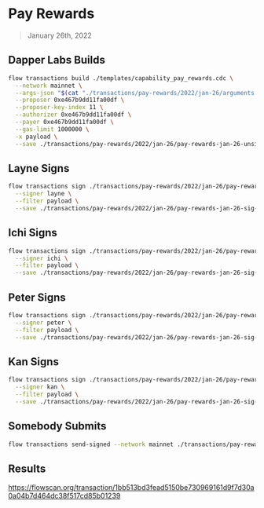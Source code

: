 # Pay Rewards
> January 26th, 2022


## Dapper Labs Builds

```sh
flow transactions build ./templates/capability_pay_rewards.cdc \
  --network mainnet \
  --args-json "$(cat "./transactions/pay-rewards/2022/jan-26/arguments.json")" \
  --proposer 0xe467b9dd11fa00df \
  --proposer-key-index 11 \
  --authorizer 0xe467b9dd11fa00df \
  --payer 0xe467b9dd11fa00df \
  --gas-limit 1000000 \
  -x payload \
  --save ./transactions/pay-rewards/2022/jan-26/pay-rewards-jan-26-unsigned.rlp
```

## Layne Signs

```sh
flow transactions sign ./transactions/pay-rewards/2022/jan-26/pay-rewards-jan-26-unsigned.rlp \
  --signer layne \
  --filter payload \
  --save ./transactions/pay-rewards/2022/jan-26/pay-rewards-jan-26-sig-1.rlp
```

## Ichi Signs

```sh
flow transactions sign ./transactions/pay-rewards/2022/jan-26/pay-rewards-jan-26-sig-1.rlp \
  --signer ichi \
  --filter payload \
  --save ./transactions/pay-rewards/2022/jan-26/pay-rewards-jan-26-sig-2.rlp
```

## Peter Signs

```sh
flow transactions sign ./transactions/pay-rewards/2022/jan-26/pay-rewards-jan-26-sig-2.rlp \
  --signer peter \
  --filter payload \
  --save ./transactions/pay-rewards/2022/jan-26/pay-rewards-jan-26-sig-3.rlp
```

## Kan Signs

```sh
flow transactions sign ./transactions/pay-rewards/2022/jan-26/pay-rewards-jan-26-sig-3.rlp \
  --signer kan \
  --filter payload \
  --save ./transactions/pay-rewards/2022/jan-26/pay-rewards-jan-26-sig-complete.rlp
```

## Somebody Submits

```sh
flow transactions send-signed --network mainnet ./transactions/pay-rewards/2022/jan-26/pay-rewards-jan-26-sig-complete.rlp
```

## Results

https://flowscan.org/transaction/1bb513bd3fead5150be730969161d9f7d30a0a04b7d464dc38f517cd85b01239
